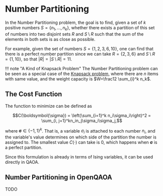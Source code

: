 # Number Partitioning

In the Number Partitioning problem, the goal is to find, given a set of $k$ positive numbers $S=\{n_1, \dots , n_k\}$, whether there exists a partition of this set of numbers into two disjoint sets $R$ and $S \setminus R$ such that the sum of the elements in both sets is as close as possible.

For example, given the set of numbers $S=\{1, 2, 3, 6, 10\}$, one can find that there is a perfect number partition since we can take $R=\{2, 3, 6\}$ and $S\setminus R =\{1, 10\}$, so that $|R|=|S\setminus R |=11$.

!!! note "A Kind of Knapsack Problem"
    The Number Partitioning problem can be seen as a special case of the [Knapsack problem](/docs/problems/knapsack.md), where there are $n$ items with same value, and the weight capacity is $W=\frac12 \sum_{i}^k n_k$.

## The Cost Function

The function to minimize can be defined as

$$C(\boldsymbol{\sigma}) = \left(\sum_{i=1}^k n_i\sigma_i\right)^2 = \sum_{i, j=1}^kn_in_j\sigma_i\sigma_j,$$

where $\boldsymbol{\sigma}\in \{-1, 1\}^k$. That is, a variable $\sigma_i$ is attached to each number $n_i$, and the variable's value determines on which side of the partition the number is assigned to. The smallest value $C(\cdot)$ can take is 0, which happens when $\boldsymbol{\sigma}$ is a perfect partition.

Since this formulation is already in terms of Ising variables, it can be used directly in QAOA.

## Number Partitioning in OpenQAOA

TODO
